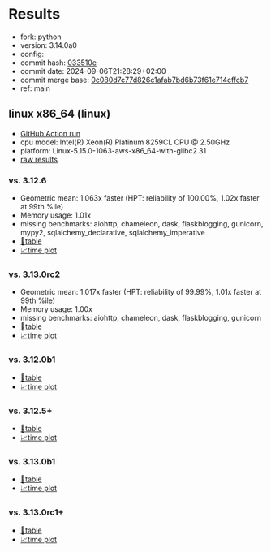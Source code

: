 # Results

- fork: python
- version: 3.14.0a0
- config: 
- commit hash: [033510e](https://github.com/python/cpython/commit/033510e)
- commit date: 2024-09-06T21:28:29+02:00
- commit merge base: [0c080d7c77d826c1afab7bd6b73f61e714cffcb7](https://github.com/python/cpython/commit/0c080d7c77d826c1afab7bd6b73f61e714cffcb7)
- ref: main

## linux x86_64 (linux)

- [GitHub Action run](https://github.com/facebookexperimental/free-threading-benchmarking/actions/runs/10741283179)
- cpu model: Intel(R) Xeon(R) Platinum 8259CL CPU @ 2.50GHz
- platform: Linux-5.15.0-1063-aws-x86_64-with-glibc2.31
- [raw results](bm-20240906-linux-x86_64-python-main-3.14.0a0-033510e.json)

### vs. 3.12.6

- Geometric mean: 1.063x faster (HPT: reliability of 100.00%, 1.02x faster at 99th %ile)
- Memory usage: 1.01x
- missing benchmarks: aiohttp, chameleon, dask, flaskblogging, gunicorn, mypy2, sqlalchemy_declarative, sqlalchemy_imperative
- [📄table](bm-20240906-linux-x86_64-python-main-3.14.0a0-033510e-vs-3.12.6.md)
- [📈time plot](bm-20240906-linux-x86_64-python-main-3.14.0a0-033510e-vs-3.12.6.svg)

### vs. 3.13.0rc2

- Geometric mean: 1.017x faster (HPT: reliability of 99.99%, 1.01x faster at 99th %ile)
- Memory usage: 1.00x
- missing benchmarks: aiohttp, chameleon, dask, flaskblogging, gunicorn
- [📄table](bm-20240906-linux-x86_64-python-main-3.14.0a0-033510e-vs-3.13.0rc2.md)
- [📈time plot](bm-20240906-linux-x86_64-python-main-3.14.0a0-033510e-vs-3.13.0rc2.svg)

### vs. 3.12.0b1

- [📄table](bm-20240906-linux-x86_64-python-main-3.14.0a0-033510e-vs-3.12.0b1.md)
- [📈time plot](bm-20240906-linux-x86_64-python-main-3.14.0a0-033510e-vs-3.12.0b1.svg)

### vs. 3.12.5+

- [📄table](bm-20240906-linux-x86_64-python-main-3.14.0a0-033510e-vs-3.12.5%2B.md)
- [📈time plot](bm-20240906-linux-x86_64-python-main-3.14.0a0-033510e-vs-3.12.5%2B.svg)

### vs. 3.13.0b1

- [📄table](bm-20240906-linux-x86_64-python-main-3.14.0a0-033510e-vs-3.13.0b1.md)
- [📈time plot](bm-20240906-linux-x86_64-python-main-3.14.0a0-033510e-vs-3.13.0b1.svg)

### vs. 3.13.0rc1+

- [📄table](bm-20240906-linux-x86_64-python-main-3.14.0a0-033510e-vs-3.13.0rc1%2B.md)
- [📈time plot](bm-20240906-linux-x86_64-python-main-3.14.0a0-033510e-vs-3.13.0rc1%2B.svg)

